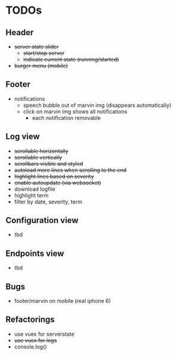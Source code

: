 # TODOs

## Header

-  ~~server state slider~~
   -  ~~start/stop server~~
   -  ~~indicate current state (running/started)~~
-  ~~burger menu (mobile)~~

## Footer

-  notifications
   -  speech bubble out of marvin img (disappears automatically)
   -  click on marvin img shows all notifications
      -  each notification removable

## Log view

-  ~~scrollable horizontally~~
-  ~~scrollable vertically~~
-  ~~scrollbars visible and styled~~
-  ~~autoload more lines when scrolling to the end~~
-  ~~highlight lines based on severity~~
-  ~~enable autoupdate (via websocket)~~
-  download logfile
-  highlight term
-  filter by date, severity, term

## Configuration view

-  tbd

## Endpoints view

-  tbd

## Bugs

-  footer/marvin on mobile (real iphone 6)

## Refactorings

-  use vuex for serverstate
-  ~~use vuex for logs~~
-  console.log()
